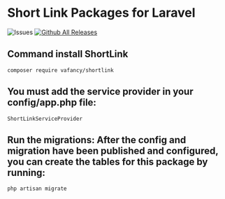 # Short Link Packages for Laravel

![Issues](https://img.shields.io/github/downloads/thisvafa/shortlink_package/total)
[![Github All Releases](https://img.shields.io/github/downloads/thisvafa/shortlink_package/total.svg)]()

## Command install ShortLink

```
composer require vafancy/shortlink
```

## You must add the service provider in your config/app.php file: 
```
ShortLinkServiceProvider
```

## Run the migrations: After the config and migration have been published and configured, you can create the tables for this package by running:
```
php artisan migrate
```
